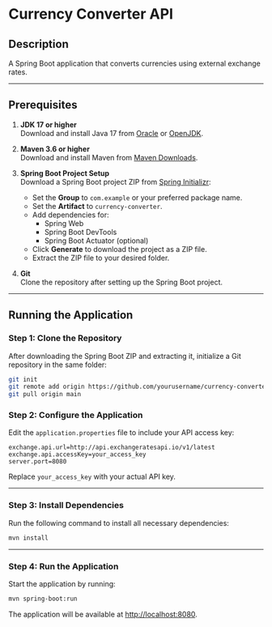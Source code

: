 # Currency Converter API

## Description

A Spring Boot application that converts currencies using external exchange rates.

---

## Prerequisites

1. **JDK 17 or higher**  
   Download and install Java 17 from [Oracle](https://www.oracle.com/java/technologies/javase/jdk17-archive-downloads.html) or [OpenJDK](https://openjdk.org/).

2. **Maven 3.6 or higher**  
   Download and install Maven from [Maven Downloads](https://maven.apache.org/download.cgi).

3. **Spring Boot Project Setup**  
   Download a Spring Boot project ZIP from [Spring Initializr](https://start.spring.io/):
   - Set the **Group** to `com.example` or your preferred package name.
   - Set the **Artifact** to `currency-converter`.
   - Add dependencies for:
     - Spring Web
     - Spring Boot DevTools
     - Spring Boot Actuator (optional)
   - Click **Generate** to download the project as a ZIP file.
   - Extract the ZIP file to your desired folder.

4. **Git**  
   Clone the repository after setting up the Spring Boot project.

---

## Running the Application

### Step 1: Clone the Repository

After downloading the Spring Boot ZIP and extracting it, initialize a Git repository in the same folder:

```bash
git init
git remote add origin https://github.com/yourusername/currency-converter.git
git pull origin main
```

### Step 2: Configure the Application

Edit the `application.properties` file to include your API access key:

```properties
exchange.api.url=http://api.exchangeratesapi.io/v1/latest
exchange.api.accessKey=your_access_key
server.port=8080
```

Replace `your_access_key` with your actual API key.

---

### Step 3: Install Dependencies

Run the following command to install all necessary dependencies:

```bash
mvn install
```

---

### Step 4: Run the Application

Start the application by running:

```bash
mvn spring-boot:run
```

The application will be available at [http://localhost:8080](http://localhost:8080).

